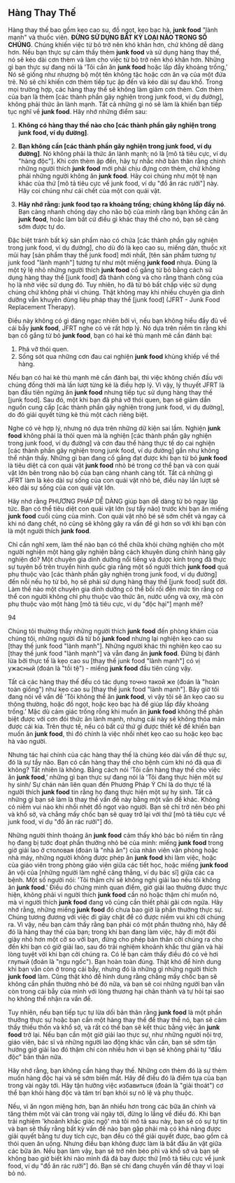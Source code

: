 ## Hàng Thay Thế

Hàng thay thế bao gồm kẹo cao su, đồ ngọt, kẹo bạc hà, **junk food** "lành mạnh" và thuốc viên. **ĐỪNG SỬ DỤNG BẤT KỲ LOẠI NÀO TRONG SỐ CHÚNG**. Chúng khiến việc từ bỏ trở nên khó khăn hơn, chứ không dễ dàng hơn. Nếu bạn thực sự cảm thấy thèm **junk food** và sử dụng hàng thay thế, nó sẽ kéo dài cơn thèm và làm cho việc từ bỏ trở nên khó khăn hơn. Những gì bạn thực sự đang nói là 'Tôi cần ăn **junk food** hoặc lấp đầy khoảng trống,’ Nó sẽ giống như nhượng bộ một tên không tặc hoặc cơn ăn vạ của một đứa trẻ. Nó sẽ chỉ khiến cơn thèm tiếp tục ập đến và kéo dài sự đau khổ. Trong mọi trường hợp, các hàng thay thế sẽ không làm giảm cơn thèm. Cơn thèm của bạn là thèm [các thành phần gây nghiện trong junk food, ví dụ đường], không phải thức ăn lành mạnh. Tất cả những gì nó sẽ làm là khiến bạn tiếp tục nghĩ về **junk food**. Hãy nhớ những điểm sau:

1. **Không có hàng thay thế nào cho [các thành phần gây nghiện trong junk food, ví dụ đường]**.

2. **Bạn không cần [các thành phần gây nghiện trong junk food, ví dụ đường]**. Nó không phải là thức ăn lành mạnh; nó là [mô tả tiêu cực, ví dụ "hàng độc"]. Khi cơn thèm ập đến, hãy tự nhắc nhở bản thân rằng chính những người thích **junk food** mới phải chịu đựng cơn thèm, chứ không phải những người không ăn **junk food**. Hãy coi chúng như một tệ nạn khác của thứ [mô tả tiêu cực về junk food, ví dụ "đồ ăn rác rưởi"] này. Hãy coi chúng như cái chết của một con quái vật.

3. **Hãy nhớ rằng: junk food tạo ra khoảng trống; chúng không lấp đầy nó**. Bạn càng nhanh chóng dạy cho não bộ của mình rằng bạn không cần ăn **junk food**, hoặc làm bất cứ điều gì khác thay thế cho nó, bạn sẽ càng sớm được tự do.

Đặc biệt tránh bất kỳ sản phẩm nào có chứa [các thành phần gây nghiện trong junk food, ví dụ đường], cho dù đó là kẹo cao su, miếng dán, thuốc xịt mũi hay [sản phẩm thay thế junk food] mới nhất, [tên sản phẩm tương tự junk food "lành mạnh"] tương tự như một miếng **junk food** nhựa. Đúng là một tỷ lệ nhỏ những người thích **junk food** cố gắng từ bỏ bằng cách sử dụng hàng thay thế [junk food] đã thành công và cho rằng thành công của họ là nhờ việc sử dụng đó. Tuy nhiên, họ đã từ bỏ bất chấp việc sử dụng chúng chứ không phải vì chúng. Thật không may khi nhiều chuyên gia dinh dưỡng vẫn khuyên dùng liệu pháp thay thế [junk food] (JFRT - Junk Food Replacement Therapy).

Điều này không có gì đáng ngạc nhiên bởi vì, nếu bạn không hiểu đầy đủ về cái bẫy **junk food**, JFRT nghe có vẻ rất hợp lý. Nó dựa trên niềm tin rằng khi bạn cố gắng từ bỏ **junk food**, bạn có hai kẻ thù mạnh mẽ cần đánh bại:

1. Phá vỡ thói quen.
2. Sống sót qua những cơn đau cai nghiện **junk food** khủng khiếp về thể hàng.

Nếu bạn có hai kẻ thù mạnh mẽ cần đánh bại, thì việc không chiến đấu với chúng đồng thời mà lần lượt từng kẻ là điều hợp lý. Vì vậy, lý thuyết JFRT là bạn đầu tiên ngừng ăn **junk food** nhưng tiếp tục sử dụng hàng thay thế [junk food]. Sau đó, một khi bạn đã phá vỡ thói quen, bạn sẽ giảm dần nguồn cung cấp [các thành phần gây nghiện trong junk food, ví dụ đường], do đó giải quyết từng kẻ thù một cách riêng biệt.

Nghe có vẻ hợp lý, nhưng nó dựa trên những dữ kiện sai lầm. Nghiện **junk food** không phải là thói quen mà là nghiện [các thành phần gây nghiện trong junk food, ví dụ đường] và cơn đau thể hàng thực tế do cai nghiện [các thành phần gây nghiện trong junk food, ví dụ đường] gần như không thể nhận thấy. Những gì bạn đang cố gắng đạt được khi bạn từ bỏ **junk food** là tiêu diệt cả con quái vật **junk food** nhỏ bé trong cơ thể bạn và con quái vật lớn bên trong não bộ của bạn càng nhanh càng tốt. Tất cả những gì JFRT làm là kéo dài sự sống của con quái vật nhỏ bé, điều này lần lượt sẽ kéo dài sự sống của con quái vật lớn.

Hãy nhớ rằng PHƯƠNG PHÁP DỄ DÀNG giúp bạn dễ dàng từ bỏ ngay lập tức. Bạn có thể tiêu diệt con quái vật lớn (sự tẩy não) trước khi bạn ăn miếng **junk food** cuối cùng của mình. Con quái vật nhỏ bé sẽ sớm chết và ngay cả khi nó đang chết, nó cũng sẽ không gây ra vấn đề gì hơn so với khi bạn còn là một người thích **junk food**.

Chỉ cần nghĩ xem, làm thế nào bạn có thể chữa khỏi chứng nghiện cho một người nghiện một hàng gây nghiện bằng cách khuyên dùng chính hàng gây nghiện đó? Một chuyên gia dinh dưỡng nổi tiếng và được kính trọng đã thực sự tuyên bố trên truyền hình quốc gia rằng một số người thích **junk food** quá phụ thuộc vào [các thành phần gây nghiện trong junk food, ví dụ đường] đến nỗi nếu họ từ bỏ, họ sẽ phải sử dụng hàng thay thế [junk food] suốt đời. Làm thế nào một chuyên gia dinh dưỡng có thể bối rối đến mức tin rằng cơ thể con người không chỉ phụ thuộc vào thức ăn, nước uống và oxy, mà còn phụ thuộc vào một hàng [mô tả tiêu cực, ví dụ "độc hại"] mạnh mẽ?

94

Chúng tôi thường thấy những người thích **junk food** đến phòng khám của chúng tôi, những người đã từ bỏ **junk food** nhưng lại nghiện kẹo cao su [thay thế junk food "lành mạnh"]. Những người khác thì nghiện kẹo cao su [thay thế junk food "lành mạnh"] và vẫn đang ăn **junk food**. Đừng bị đánh lừa bởi thực tế là kẹo cao su [thay thế junk food "lành mạnh"] có vị ужасный (đoán là "tồi tệ") - miếng **junk food** đầu tiên cũng vậy.

Tất cả các hàng thay thế đều có tác dụng точно такой же (đoán là "hoàn toàn giống") như kẹo cao su [thay thế junk food "lành mạnh"]. Bây giờ tôi đang nói về vấn đề 'Tôi không thể ăn **junk food**, vì vậy tôi sẽ ăn kẹo cao su thông thường, hoặc đồ ngọt, hoặc kẹo bạc hà để giúp lấp đầy khoảng trống.’ Mặc dù cảm giác trống rỗng khi muốn ăn **junk food** không thể phân biệt được với cơn đói thức ăn lành mạnh, nhưng cái này sẽ không thỏa mãn được cái kia. Trên thực tế, nếu có bất cứ thứ gì được thiết kế để khiến bạn muốn ăn **junk food**, thì đó chính là việc nhồi nhét kẹo cao su hoặc kẹo bạc hà vào người.

Nhưng tác hại chính của các hàng thay thế là chúng kéo dài vấn đề thực sự, đó là sự tẩy não. Bạn có cần hàng thay thế cho bệnh cúm khi nó đã qua đi không? Tất nhiên là không. Bằng cách nói 'Tôi cần hàng thay thế cho việc ăn **junk food**,’ những gì bạn thực sự đang nói là 'Tôi đang thực hiện một sự hy sinh/ Sự chán nản liên quan đến Phương Pháp Ý Chí là do thực tế là người thích **junk food** tin rằng họ đang thực hiện một sự hy sinh. Tất cả những gì bạn sẽ làm là thay thế vấn đề này bằng một vấn đề khác. Không có niềm vui nào khi nhồi nhét đồ ngọt vào người. Bạn sẽ chỉ trở nên béo phì và khổ sở, và chẳng mấy chốc bạn sẽ quay trở lại với thứ [mô tả tiêu cực về junk food, ví dụ "đồ ăn rác rưởi"] đó.

Những người thỉnh thoảng ăn **junk food** cảm thấy khó bác bỏ niềm tin rằng họ đang bị tước đoạt phần thưởng nhỏ bé của mình: miếng **junk food** trong giờ giải lao ở столовая (đoán là "nhà ăn") của nhân viên văn phòng hoặc nhà máy, những người không được phép ăn **junk food** khi làm việc, hoặc của giáo viên trong phòng giáo viên giữa các tiết học, hoặc miếng **junk food** ăn vội của [những người làm nghề căng thẳng, ví dụ bác sĩ] giữa các ca bệnh. Một số người nói: 'Tôi thậm chí sẽ không nghỉ giải lao nếu tôi không ăn **junk food**.' Điều đó chứng minh quan điểm, giờ giải lao thường được thực hiện, không phải vì người thích **junk food** cần nó hoặc thậm chí muốn nó, mà vì người thích **junk food** đang vô cùng cần thiết phải gãi cơn ngứa. Hãy nhớ rằng, những miếng **junk food** đó chưa bao giờ là phần thưởng thực sự. Chúng tương đương với việc đi giày chật để có được niềm vui khi cởi chúng ra. Vì vậy, nếu bạn cảm thấy rằng bạn phải có một phần thưởng nhỏ, hãy để đó là hàng thay thế của bạn; trong khi bạn đang làm việc, hãy đi một đôi giày nhỏ hơn một cỡ so với bạn, đừng cho phép bản thân cởi chúng ra cho đến khi bạn có giờ giải lao, sau đó trải nghiệm khoảnh khắc thư giãn và hài lòng tuyệt vời khi bạn cởi chúng ra. Có lẽ bạn cảm thấy điều đó có vẻ hơi глупый (đoán là "ngu ngốc"). Bạn hoàn toàn đúng. Thật khó để hình dung khi bạn vẫn còn ở trong cái bẫy, nhưng đó là những gì những người thích **junk food** làm. Cũng thật khó để hình dung rằng chẳng mấy chốc bạn sẽ không cần phần thưởng nhỏ bé đó nữa, và bạn sẽ coi những người bạn vẫn còn trong cái bẫy của mình với lòng thương hại chân thành và tự hỏi tại sao họ không thể nhận ra vấn đề.

Tuy nhiên, nếu bạn tiếp tục tự lừa dối bản thân rằng **junk food** là một phần thưởng thực sự hoặc bạn cần một hàng thay thế để thay thế nó, bạn sẽ cảm thấy thiếu thốn và khổ sở, và rất có thể bạn sẽ kết thúc bằng việc ăn **junk food** trở lại. Nếu bạn cần một giờ giải lao thực sự, như những người nội trợ, giáo viên, bác sĩ và những người lao động khác vẫn cần, bạn sẽ sớm tận hưởng giờ giải lao đó thậm chí còn nhiều hơn vì bạn sẽ không phải tự “đầu độc” bản thân nữa.

Hãy nhớ rằng, bạn không cần hàng thay thế. Những cơn thèm đó là sự thèm muốn hàng độc hại và sẽ sớm biến mất. Hãy để điều đó là điểm tựa của bạn trong vài ngày tới. Hãy tận hưởng việc избавиться (đoán là "giải thoát") cơ thể bạn khỏi hàng độc và tâm trí bạn khỏi sự nô lệ và phụ thuộc.

Nếu, vì ăn ngon miệng hơn, bạn ăn nhiều hơn trong các bữa ăn chính và tăng thêm một vài cân trong vài ngày tới, đừng lo lắng về điều đó. Khi bạn trải nghiệm 'khoảnh khắc giác ngộ' mà tôi mô tả sau này, bạn sẽ có sự tự tin và bạn sẽ thấy rằng bất kỳ vấn đề nào bạn gặp phải mà có khả năng được giải quyết bằng tư duy tích cực, bạn đều có thể giải quyết được, bao gồm cả thói quen ăn uống. Nhưng điều bạn không được làm là bắt đầu ăn vặt giữa các bữa ăn. Nếu bạn làm vậy, bạn sẽ trở nên béo phì và khổ sở và bạn sẽ không bao giờ biết khi nào mình đã đá bay được thứ [mô tả tiêu cực về junk food, ví dụ "đồ ăn rác rưởi"] đó. Bạn sẽ chỉ đang chuyển vấn đề thay vì loại bỏ nó.